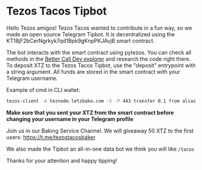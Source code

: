 # Tezos Tacos Tipbot

Hello Tezos amigos! Tezos Tacos wanted to contribute in a fun way, so we made an open source Telegram Tipbot. It is decentralized using the KT18jF2bCerNgrkyk7qd1Bpk9gKnpPKJAvjB smart contract.

The bot interacts with the smart contract using pytezos. You can check all methods in the [Better Call Dev explorer](https://better-call.dev/main/KT18jF2bCerNgrkyk7qd1Bpk9gKnpPKJAvjB/operations) and research the code right there. To deposit XTZ to the Tezos Tacos Tipbot, use the "deposit" entrypoint with a string argument. All funds are stored in the smart contract with your Telegram username.

Example of cmd in CLI wallet:
```bash
tezos-client -A teznode.letzbake.com -S -P 443 transfer 0.1 from alias to KT18jF2bCerNgrkyk7qd1Bpk9gKnpPKJAvjB --entrypoint "deposit" --arg your_username -D
```

**Make sure that you sent your XTZ from the smart contract before changing your username in your Telegram profile**

Join us in our Baking Service Channel. We will giveaway 50 XTZ to the first users: https://t.me/tezostacosbaker

We also made the Tipbot an all-in-one data bot we think you will like `/tacos`

Thanks for your attention and happy tipping!